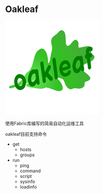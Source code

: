 # Oakleaf
![](./logo.png)

使用Fabric库编写的简易自动化运维工具

oakleaf目前支持命令
- get
  - hosts
  - groups
- run
  - ping
  - command
  - script
  - sysinfo
  - loadinfo